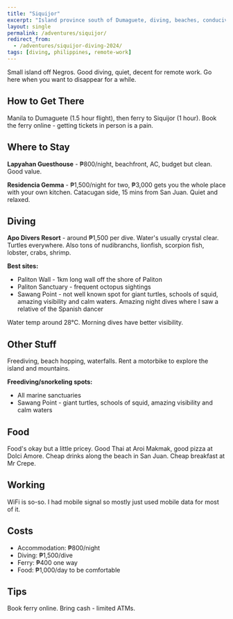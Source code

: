 ```yaml
---
title: "Siquijor"
excerpt: "Island province south of Dumaguete, diving, beaches, conducive remote work atmosphere"
layout: single
permalink: /adventures/siquijor/
redirect_from:
  - /adventures/siquijor-diving-2024/
tags: [diving, philippines, remote-work]
---
```


Small island off Negros. Good diving, quiet, decent for remote work. Go here when you want to disappear for a while.

## How to Get There
Manila to Dumaguete (1.5 hour flight), then ferry to Siquijor (1 hour). Book the ferry online - getting tickets in person is a pain.

## Where to Stay
**Lapyahan Guesthouse** - ₱800/night, beachfront, AC, budget but clean. Good value.

**Residencia Gemma** - ₱1,500/night for two, ₱3,000 gets you the whole place with your own kitchen. Catacugan side, 15 mins from San Juan. Quiet and relaxed.

## Diving
**Apo Divers Resort** - around ₱1,500 per dive. Water's usually crystal clear. Turtles everywhere. Also tons of nudibranchs, lionfish, scorpion fish, lobster, crabs, shrimp.

**Best sites:**
- Paliton Wall - 1km long wall off the shore of Paliton
- Paliton Sanctuary - frequent octopus sightings
- Sawang Point - not well known spot for giant turtles, schools of squid, amazing visibility and calm waters. Amazing night dives where I saw a relative of the Spanish dancer

Water temp around 28°C. Morning dives have better visibility.

## Other Stuff
Freediving, beach hopping, waterfalls. Rent a motorbike to explore the island and mountains.

**Freediving/snorkeling spots:**
- All marine sanctuaries
- Sawang Point - giant turtles, schools of squid, amazing visibility and calm waters

## Food
Food's okay but a little pricey. Good Thai at Aroi Makmak, good pizza at Dolci Amore. Cheap drinks along the beach in San Juan. Cheap breakfast at Mr Crepe.

## Working
WiFi is so-so. I had mobile signal so mostly just used mobile data for most of it.

## Costs
- Accommodation: ₱800/night
- Diving: ₱1,500/dive
- Ferry: ₱400 one way
- Food: ₱1,000/day to be comfortable

## Tips
Book ferry online. Bring cash - limited ATMs.